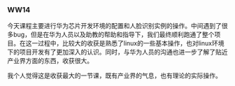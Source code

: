 ### WW14

今天课程主要进行华为芯片开发环境的配置和人脸识别实例的操作。中间遇到了很多bug，但是在华为人员以及助教的帮助和指导下，我们最终顺利跑通了整个项目。在这一过程中，比较大的收获是熟悉了linux的一些基本操作，也对linux环境下的项目开发有了更加深入的认识。同时，与华为人员的沟通也进一步了解了贴近产业界方面的东西，收获很大。

我个人觉得这是收获最大的一节课，既有产业界的气息，也有理论的实际操作。

